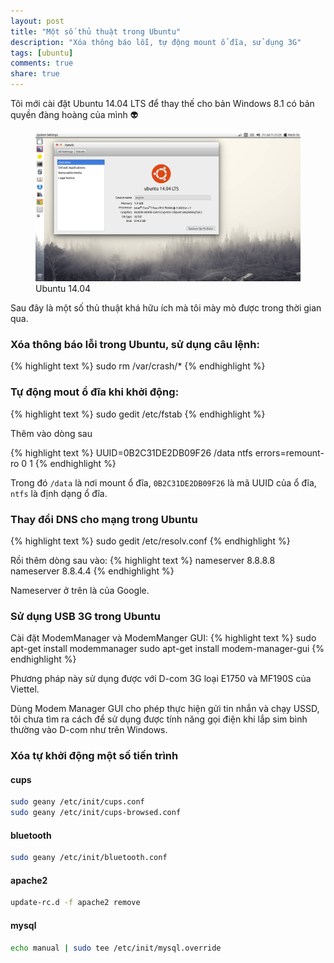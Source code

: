```yaml
---
layout: post
title: "Một số thủ thuật trong Ubuntu"
description: "Xóa thông báo lỗi, tự động mount ổ đĩa, sử dụng 3G"
tags: [ubuntu]
comments: true
share: true
---
```



Tôi mới cài đặt Ubuntu 14.04 LTS để thay thế cho bản Windows 8.1 có bản quyền đàng hoàng của mình :alien:

<figure><img src="/images/ubuntu14.04.png" />
<figcaption>Ubuntu 14.04</figcaption>
</figure>

Sau đây là một số thủ thuật khá hữu ích mà tôi mày mò được trong thời gian qua.

### Xóa thông báo lỗi trong Ubuntu, sử dụng câu lệnh:

{% highlight text %}
sudo rm /var/crash/*
{% endhighlight %}


### Tự động mout ổ đĩa khi khởi động:

{% highlight text %}
sudo gedit /etc/fstab
{% endhighlight %}

Thêm vào dòng sau

{% highlight text %}
UUID=0B2C31DE2DB09F26 /data			          ntfs    errors=remount-ro 0       1
{% endhighlight %}

Trong đó `/data` là nơi mount ổ đĩa, `0B2C31DE2DB09F26` là mã UUID của ổ đĩa, `ntfs` là định dạng ổ đĩa.

### Thay đổi DNS cho mạng trong Ubuntu

{% highlight text %}
sudo gedit /etc/resolv.conf
{% endhighlight %}

Rồi thêm dòng sau vào:
{% highlight text %}
nameserver 8.8.8.8
nameserver 8.8.4.4
{% endhighlight %}

Nameserver ở trên là của Google.

### Sử dụng USB 3G trong Ubuntu

Cài đặt ModemManager và ModemManger GUI:
{% highlight text %}
sudo apt-get install modemmanager
sudo apt-get install modem-manager-gui
{% endhighlight %}

Phương pháp này sử dụng được với D-com 3G loại E1750 và MF190S của Viettel.

Dùng Modem Manager GUI cho phép thực hiện gửi tin nhắn và chạy USSD, tôi chưa tìm ra cách để sử dụng được tính năng gọi điện khi lắp sim bình thường vào D-com như trên Windows.

### Xóa tự khởi động một số tiến trình

#### cups

```bash
sudo geany /etc/init/cups.conf
sudo geany /etc/init/cups-browsed.conf
```

#### bluetooth

```bash
sudo geany /etc/init/bluetooth.conf
```

#### apache2

```bash
update-rc.d -f apache2 remove
```

#### mysql

```bash
echo manual | sudo tee /etc/init/mysql.override
```
